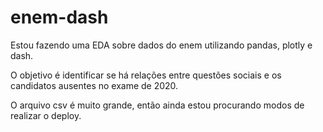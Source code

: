 # enem-dash

Estou fazendo uma EDA sobre dados do enem utilizando pandas, plotly e dash.

O objetivo é identificar se há relações entre questões sociais e os candidatos ausentes no exame de 2020.

O arquivo csv é muito grande, então ainda estou procurando modos de realizar o deploy.
